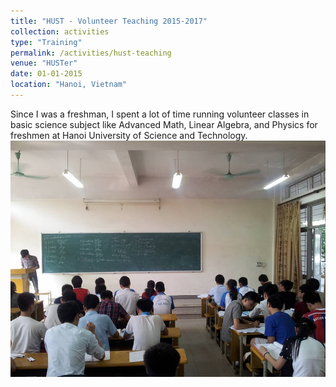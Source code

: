 ```yaml
---
title: "HUST - Volunteer Teaching 2015-2017"
collection: activities
type: "Training"
permalink: /activities/hust-teaching
venue: "HUSTer"
date: 01-01-2015
location: "Hanoi, Vietnam"
---
```

Since I was a freshman, I spent a lot of time running volunteer classes in basic science subject like Advanced Math, Linear Algebra, and Physics for freshmen at Hanoi University of Science and Technology.
<br/><img src='/images/activities/hust-teaching.jpg'>